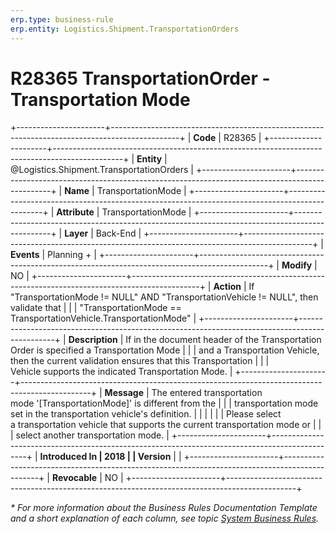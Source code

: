 ```yaml
---
erp.type: business-rule
erp.entity: Logistics.Shipment.TransportationOrders
---
```


# R28365 TransportationOrder - Transportation Mode
+----------------------+-----------------------------------------------------------------------------------------------+
| **Code**             | R28365                                                                                        |
+----------------------+-----------------------------------------------------------------------------------------------+
| **Entity**           | @Logistics.Shipment.TransportationOrders                                                      |
+----------------------+-----------------------------------------------------------------------------------------------+
| **Name**             | TransportationMode                                                                            |
+----------------------+-----------------------------------------------------------------------------------------------+
| **Attribute**        | TransportationMode                                                                            |
+----------------------+-----------------------------------------------------------------------------------------------+
| **Layer**            | Back-End                                                                                      |
+----------------------+-----------------------------------------------------------------------------------------------+
| **Events**           | Planning +                                                                                    |
+----------------------+-----------------------------------------------------------------------------------------------+
| **Modify**           | NO                                                                                            |
+----------------------+-----------------------------------------------------------------------------------------------+
| **Action**           | If \"TransportationMode != NULL\" AND \"TransportationVehicle != NULL\", then validate that   |
|                      | \"TransportationMode == TransportationVehicle.TransportationMode\"                            |
+----------------------+-----------------------------------------------------------------------------------------------+
| **Description**      | If in the document header of the Transportation Order is specified a Transportation Mode      |
|                      | and a Transportation Vehicle, then the current validation ensures that this Transportation    |
|                      | Vehicle supports the indicated Transportation Mode.                                           |
+----------------------+-----------------------------------------------------------------------------------------------+
| **Message**          | The entered transportation mode \'\[TransportationMode\]\' is different from the              |
|                      | transportation mode set in the transportation vehicle's definition.                           |
|                      |                                                                                               |
|                      | Please select a transportation vehicle that supports the current transportation mode or       |
|                      | select another transportation mode.                                                           |
+----------------------+-----------------------------------------------------------------------------------------------+
| **Introduced In      | 2018                                                                                          |
| Version**            |                                                                                               |
+----------------------+-----------------------------------------------------------------------------------------------+
| **Revocable**        | NO                                                                                            |
+----------------------+-----------------------------------------------------------------------------------------------+

*\* For more information about the Business Rules Documentation Template and a short explanation of each column, see
topic [System Business Rules](../templates/template-description-system-business-rules.md).*

